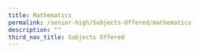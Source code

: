 ```yaml
---
title: Mathematics
permalink: /senior-high/Subjects-Offered/mathematics
description: ""
third_nav_title: Subjects Offered
---
```

